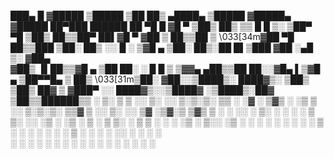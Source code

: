  ███▄    █ ▓█████  ▒█████     ▒██   ██▒         ▄████▄   ▒█████  ▓█████▄ ▓█████  ██▀███    ██████ 
 ██ ▀█   █ ▓█   ▀ ▒██▒  ██▒   ▒▒ █ █ ▒░        ▒██▀ ▀█  ▒██▒  ██▒▒██▀ ██▌▓█   ▀ ▓██ ▒ ██▒▒██    ▒ 
\033[34m▓██  ▀█ ██▒▒███   ▒██░  ██▒   ░░  █   ░        ▒▓█    ▄ ▒██░  ██▒░██   █▌▒███   ▓██ ░▄█ ▒░ ▓██▄   
▓██▒  ▐▌██▒▒▓█  ▄ ▒██   ██░    ░ █ █ ▒         ▒▓▓▄ ▄██▒▒██   ██░░▓█▄   ▌▒▓█  ▄ ▒██▀▀█▄    ▒   ██▒
\033[31m▒██░   ▓██░░▒████▒░ ████▓▒░   ▒██▒ ▒██▒ ██▓    ▒ ▓███▀ ░░ ████▓▒░░▒████▓ ░▒████▒░██▓ ▒██▒▒██████▒▒
░ ▒░   ▒ ▒ ░░ ▒░ ░░ ▒░▒░▒░    ▒▒ ░ ░▓ ░ ▒▓▒    ░ ░▒ ▒  ░░ ▒░▒░▒░  ▒▒▓  ▒ ░░ ▒░ ░░ ▒▓ ░▒▓░▒ ▒▓▒ ▒ ░
░ ░░   ░ ▒░ ░ ░  ░  ░ ▒ ▒░    ░░   ░▒ ░ ░▒       ░  ▒     ░ ▒ ▒░  ░ ▒  ▒  ░ ░  ░  ░▒ ░ ▒░░ ░▒  ░ ░
   ░   ░ ░    ░   ░ ░ ░ ▒      ░    ░   ░      ░        ░ ░ ░ ▒   ░ ░  ░    ░     ░░   ░ ░  ░  ░  
         ░    ░  ░    ░ ░      ░    ░    ░     ░ ░          ░ ░     ░       ░  ░   ░           ░  

